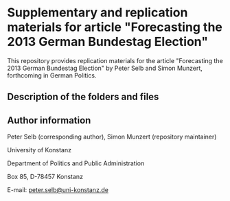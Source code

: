 # Supplementary and replication materials for article "Forecasting the 2013 German Bundestag Election"

This repository provides replication materials for the article "Forecasting the 2013 German Bundestag Election" by Peter Selb and Simon Munzert, forthcoming in German Politics.
## Description of the folders and files


## Author information

Peter Selb (corresponding author), Simon Munzert (repository maintainer)

University of Konstanz

Department of Politics and Public Administration

Box 85, D-78457 Konstanz

E-mail: peter.selb@uni-konstanz.de
